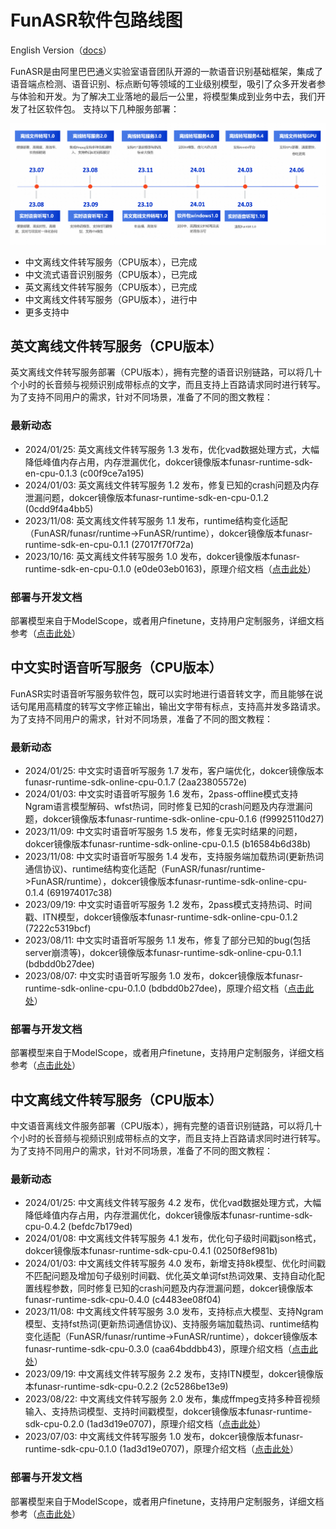 # FunASR软件包路线图

English Version（[docs](./readme.md)）

FunASR是由阿里巴巴通义实验室语音团队开源的一款语音识别基础框架，集成了语音端点检测、语音识别、标点断句等领域的工业级别模型，吸引了众多开发者参与体验和开发。为了解决工业落地的最后一公里，将模型集成到业务中去，我们开发了社区软件包。
支持以下几种服务部署：

<img src="docs/images/sdk_roadmap.jpg"  width="900"/>

- 中文离线文件转写服务（CPU版本），已完成
- 中文流式语音识别服务（CPU版本），已完成
- 英文离线文件转写服务（CPU版本），已完成
- 中文离线文件转写服务（GPU版本），进行中
- 更多支持中

## 英文离线文件转写服务（CPU版本）

英文离线文件转写服务部署（CPU版本），拥有完整的语音识别链路，可以将几十个小时的长音频与视频识别成带标点的文字，而且支持上百路请求同时进行转写。
为了支持不同用户的需求，针对不同场景，准备了不同的图文教程：

### 最新动态
- 2024/01/25:   英文离线文件转写服务 1.3 发布，优化vad数据处理方式，大幅降低峰值内存占用，内存泄漏优化，dokcer镜像版本funasr-runtime-sdk-en-cpu-0.1.3 (c00f9ce7a195)
- 2024/01/03:   英文离线文件转写服务 1.2 发布，修复已知的crash问题及内存泄漏问题，dokcer镜像版本funasr-runtime-sdk-en-cpu-0.1.2 (0cdd9f4a4bb5)
- 2023/11/08:   英文离线文件转写服务 1.1 发布，runtime结构变化适配（FunASR/funasr/runtime->FunASR/runtime），dokcer镜像版本funasr-runtime-sdk-en-cpu-0.1.1 (27017f70f72a)
- 2023/10/16:   英文离线文件转写服务 1.0 发布，dokcer镜像版本funasr-runtime-sdk-en-cpu-0.1.0 (e0de03eb0163)，原理介绍文档（[点击此处](https://mp.weixin.qq.com/s/DZZUTj-6xwFfi-96ml--4A)）


### 部署与开发文档

部署模型来自于ModelScope，或者用户finetune，支持用户定制服务，详细文档参考（[点击此处](./docs/SDK_advanced_guide_offline_en_zh.md)）


## 中文实时语音听写服务（CPU版本）
FunASR实时语音听写服务软件包，既可以实时地进行语音转文字，而且能够在说话句尾用高精度的转写文字修正输出，输出文字带有标点，支持高并发多路请求。
为了支持不同用户的需求，针对不同场景，准备了不同的图文教程：

### 最新动态
- 2024/01/25:   中文实时语音听写服务 1.7 发布，客户端优化，dokcer镜像版本funasr-runtime-sdk-online-cpu-0.1.7 (2aa23805572e)
- 2024/01/03:   中文实时语音听写服务 1.6 发布，2pass-offline模式支持Ngram语言模型解码、wfst热词，同时修复已知的crash问题及内存泄漏问题，dokcer镜像版本funasr-runtime-sdk-online-cpu-0.1.6 (f99925110d27)
- 2023/11/09:   中文实时语音听写服务 1.5 发布，修复无实时结果的问题，dokcer镜像版本funasr-runtime-sdk-online-cpu-0.1.5 (b16584b6d38b)
- 2023/11/08:   中文实时语音听写服务 1.4 发布，支持服务端加载热词(更新热词通信协议)、runtime结构变化适配（FunASR/funasr/runtime->FunASR/runtime），dokcer镜像版本funasr-runtime-sdk-online-cpu-0.1.4 (691974017c38)
- 2023/09/19:   中文实时语音听写服务 1.2 发布，2pass模式支持热词、时间戳、ITN模型，dokcer镜像版本funasr-runtime-sdk-online-cpu-0.1.2 (7222c5319bcf)
- 2023/08/11:   中文实时语音听写服务 1.1 发布，修复了部分已知的bug(包括server崩溃等)，dokcer镜像版本funasr-runtime-sdk-online-cpu-0.1.1 (bdbdd0b27dee)
- 2023/08/07:   中文实时语音听写服务 1.0 发布，dokcer镜像版本funasr-runtime-sdk-online-cpu-0.1.0 (bdbdd0b27dee)，原理介绍文档（[点击此处](https://mp.weixin.qq.com/s/8He081-FM-9IEI4D-lxZ9w)）


### 部署与开发文档

部署模型来自于ModelScope，或者用户finetune，支持用户定制服务，详细文档参考（[点击此处](./docs/SDK_advanced_guide_online_zh.md)）



## 中文离线文件转写服务（CPU版本）

中文语音离线文件服务部署（CPU版本），拥有完整的语音识别链路，可以将几十个小时的长音频与视频识别成带标点的文字，而且支持上百路请求同时进行转写。
为了支持不同用户的需求，针对不同场景，准备了不同的图文教程：

### 最新动态
- 2024/01/25:   中文离线文件转写服务 4.2 发布，优化vad数据处理方式，大幅降低峰值内存占用，内存泄漏优化，dokcer镜像版本funasr-runtime-sdk-cpu-0.4.2 (befdc7b179ed)
- 2024/01/08:   中文离线文件转写服务 4.1 发布，优化句子级时间戳json格式，dokcer镜像版本funasr-runtime-sdk-cpu-0.4.1 (0250f8ef981b)
- 2024/01/03:   中文离线文件转写服务 4.0 发布，新增支持8k模型、优化时间戳不匹配问题及增加句子级别时间戳、优化英文单词fst热词效果、支持自动化配置线程参数，同时修复已知的crash问题及内存泄漏问题，dokcer镜像版本funasr-runtime-sdk-cpu-0.4.0 (c4483ee08f04)
- 2023/11/08:   中文离线文件转写服务 3.0 发布，支持标点大模型、支持Ngram模型、支持fst热词(更新热词通信协议)、支持服务端加载热词、runtime结构变化适配（FunASR/funasr/runtime->FunASR/runtime），dokcer镜像版本funasr-runtime-sdk-cpu-0.3.0 (caa64bddbb43)，原理介绍文档（[点击此处](https://mp.weixin.qq.com/s/jSbnKw_m31BUUbTukPSOIw)）
- 2023/09/19:   中文离线文件转写服务 2.2 发布，支持ITN模型，dokcer镜像版本funasr-runtime-sdk-cpu-0.2.2 (2c5286be13e9)
- 2023/08/22:   中文离线文件转写服务 2.0 发布，集成ffmpeg支持多种音视频输入、支持热词模型、支持时间戳模型，dokcer镜像版本funasr-runtime-sdk-cpu-0.2.0 (1ad3d19e0707)，原理介绍文档（[点击此处](https://mp.weixin.qq.com/s/oJHe0MKDqTeuIFH-F7GHMg)）
- 2023/07/03:   中文离线文件转写服务 1.0 发布，dokcer镜像版本funasr-runtime-sdk-cpu-0.1.0 (1ad3d19e0707)，原理介绍文档（[点击此处](https://mp.weixin.qq.com/s/DHQwbgdBWcda0w_L60iUww)）

### 部署与开发文档

部署模型来自于ModelScope，或者用户finetune，支持用户定制服务，详细文档参考（[点击此处](./docs/SDK_advanced_guide_offline_zh.md)）


